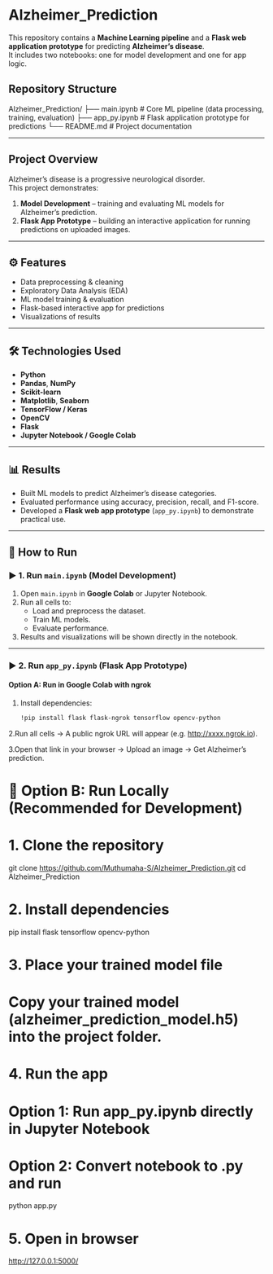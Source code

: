 # Alzheimer_Prediction

This repository contains a **Machine Learning pipeline** and a **Flask web application prototype** for predicting **Alzheimer’s disease**.  
It includes two notebooks: one for model development and one for app logic.

## Repository Structure
Alzheimer_Prediction/
├── main.ipynb       # Core ML pipeline (data processing, training, evaluation)
├── app_py.ipynb     # Flask application prototype for predictions
└── README.md        # Project documentation

---

##  Project Overview
Alzheimer’s disease is a progressive neurological disorder.  
This project demonstrates:  
1. **Model Development** – training and evaluating ML models for Alzheimer’s prediction.  
2. **Flask App Prototype** – building an interactive application for running predictions on uploaded images.  

---

## ⚙ Features
- Data preprocessing & cleaning  
- Exploratory Data Analysis (EDA)  
- ML model training & evaluation  
- Flask-based interactive app for predictions  
- Visualizations of results  

---

## 🛠 Technologies Used
- **Python**
- **Pandas**, **NumPy**
- **Scikit-learn**
- **Matplotlib**, **Seaborn**
- **TensorFlow / Keras**
- **OpenCV**
- **Flask**
- **Jupyter Notebook / Google Colab**

---

## 📊 Results
- Built ML models to predict Alzheimer’s disease categories.  
- Evaluated performance using accuracy, precision, recall, and F1-score.  
- Developed a **Flask web app prototype** (`app_py.ipynb`) to demonstrate practical use.  

---

## 🔧 How to Run

### ▶️ 1. Run `main.ipynb` (Model Development)
1. Open `main.ipynb` in **Google Colab** or Jupyter Notebook.  
2. Run all cells to:
   - Load and preprocess the dataset.  
   - Train ML models.  
   - Evaluate performance.  
3. Results and visualizations will be shown directly in the notebook.  

---

### ▶️ 2. Run `app_py.ipynb` (Flask App Prototype)

#### Option A: Run in **Google Colab** with ngrok
1. Install dependencies:
   ```bash
   !pip install flask flask-ngrok tensorflow opencv-python
2.Run all cells → A public ngrok URL will appear (e.g. http://xxxx.ngrok.io).

 3.Open that link in your browser → Upload an image → Get Alzheimer’s prediction.
# 🚀 Option B: Run Locally (Recommended for Development)

# 1. Clone the repository
git clone https://github.com/Muthumaha-S/Alzheimer_Prediction.git
cd Alzheimer_Prediction

# 2. Install dependencies
pip install flask tensorflow opencv-python

# 3. Place your trained model file
# Copy your trained model (alzheimer_prediction_model.h5) into the project folder.

# 4. Run the app
# Option 1: Run app_py.ipynb directly in Jupyter Notebook
# Option 2: Convert notebook to .py and run
python app.py

# 5. Open in browser
http://127.0.0.1:5000/



